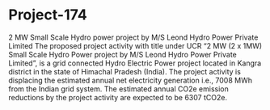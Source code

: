 # Project-174
2 MW Small Scale Hydro power project by M/S Leond Hydro Power Private Limited
The proposed project activity with title under UCR “2 MW (2 x 1MW) Small Scale Hydro Power project by M/S Leond Hydro Power Private Limited”, is a grid connected Hydro Electric Power project located in Kangra district in the state of Himachal Pradesh (India). The project activity is displacing the estimated annual net electricity generation i.e., 7008 MWh from the Indian grid system. The estimated annual CO2e emission reductions by the project activity are expected to be 6307 tCO2e.
